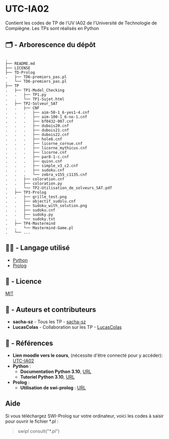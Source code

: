 # UTC-IA02

Contient les codes de TP de l'UV IA02 de l'Université de Technologie de Compiègne.
Les TPs sont réalisés en Python

## :card_index_dividers: - Arborescence du dépôt

```
.
├── README.md
├── LICENSE
├── TD-Prolog
.   ├── TD6-premiers_pas.pl
.   └── TD6-premiers_pas.pl
├── TP
.   ├── TP1-Model_Checking
.   .   ├── TP1.py
.   .   └── TP1-Sujet.html
.   ├── TP2-Solveur_SAT
.   .   ├── CNF
.   .   .   ├── aim-50-1_6-yes1-4.cnf
.   .   .   ├── aim-100-1_6-no-1.cnf
.   .   .   ├── bf0432-007.cnf
.   .   .   ├── dubois20.cnf
.   .   .   ├── dubois21.cnf
.   .   .   ├── dubois22.cnf
.   .   .   ├── hole6.cnf
.   .   .   ├── licorne_cornue.cnf
.   .   .   ├── licorne_mythicus.cnf
.   .   .   ├── licorne.cnf
.   .   .   ├── par8-1-c.cnf
.   .   .   ├── quinn.cnf
.   .   .   ├── simple_v3_c2.cnf
.   .   .   ├── sudoku.cnf
.   .   .   └── zebra_v155_c1135.cnf
.   .   ├── coloration.cnf
.   .   ├── coloration.py
.   .   └── TP2-Utilisation_de_solveurs_SAT.pdf
.   ├── TP3-Prolog
.   .   ├── grille_test.png
.   .   ├── objectif_sudolu.cnf
.   .   ├── Sudoku_with_solution.png
.   .   ├── sudoku.cnf
.   .   ├── sudoky.py
.   .   └── sudoky.txt
.   ├── TP4-Mastermind
.   .   └── Mastermind-Game.pl
.   └── ...
```

## :technologist: - Langage utilisé

- [Python](https://www.python.org/)
- [Prolog](https://www.wikiwand.com/en/Prolog)

## :memo: - Licence

[MIT](LICENSE)

## :notebook_with_decorative_cover: - Auteurs et contributeurs

- **sacha-sz** - Tous les TP - [sacha-sz](https://github.com/sacha-sz/)
- **LucasColas**  - Collaboration sur les TP - [LucasColas](https://github.com/LucasColas/)

## :bookmark_tabs: - Références

- **Lien moodle vers le cours**, (nécessite d'être connecté pour y accéder): [UTC-IA02](https://moodle.utc.fr/course/view.php?id=20)
- **Python** :
  - **Documentation Python 3.10**, [URL](https://docs.python.org/fr/3.10/)
  - **Tutoriel Python 3.10**, [URL](https://docs.python.org/fr/3.10/tutorial/)
- **Prolog** :
  - **Utilisation de swi-prolog** : [URL](https://swish.swi-prolog.org/)

## Aide

Si vous téléchargez SWI-Prolog sur votre ordinateur, voici les codes à saisir pour ouvrir le fichier *.pl :
> swipl
> consult("*.pl")
